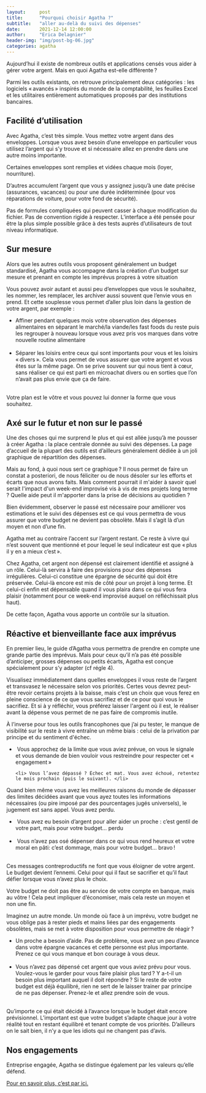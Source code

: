 ```yaml
---
layout:     post
title:      "Pourquoi choisir Agatha ?"
subtitle:   "aller au-delà du suivi des dépenses"
date:       2021-12-14 12:00:00
author:     "Erica Delagnier"
header-img: "img/post-bg-06.jpg"
categories: agatha
---
```


Aujourd’hui il existe de nombreux outils et applications censés vous aider à gérer votre argent. Mais en quoi Agatha est-elle différente ?

Parmi les outils existants, on retrouve principalement deux catégories : les logiciels « avancés » inspirés du monde de la comptabilité, les feuilles Excel et les utilitaires entièrement automatiques proposés par des institutions bancaires. 

<h2 class="post-heading">Facilité d’utilisation</h2>

Avec Agatha, c’est très simple. Vous mettez votre argent dans des enveloppes. Lorsque vous avez besoin d’une enveloppe en particulier vous utilisez l’argent qui s’y trouve et si nécessaire allez en prendre dans une autre moins importante.

Certaines enveloppes sont remplies et vidées chaque mois (loyer, nourriture). 

D’autres accumulent l’argent que vous y assignez jusqu’à une date précise (assurances, vacances) ou pour une durée indéterminée (pour vos réparations de voiture, pour votre fond de sécurité).

Pas de formules compliquées qui peuvent casser à chaque modification du fichier. Pas de convention rigide à respecter. L’interface a été pensée pour être la plus simple possible grâce à des tests auprès d’utilisateurs de tout niveau informatique.

<h2 class="post-heading">Sur mesure</h2>

Alors que les autres outils vous proposent généralement un budget standardisé, Agatha vous accompagne dans la création d’un budget sur mesure et prenant en compte les imprévus propres à votre situation

Vous pouvez avoir autant et aussi peu d’enveloppes que vous le souhaitez, les nommer, les remplacer, les archiver aussi souvent que l’envie vous en prend. Et cette souplesse vous permet d’aller plus loin dans la gestion de votre argent, par exemple :

<ul>
    <li>Affiner pendant quelques mois votre observation des dépenses alimentaires en séparant le marché/la viande/les fast foods du reste puis les regrouper à nouveau lorsque vous avez pris vos marques dans votre nouvelle routine alimentaire</li> 
    <li>Séparer les loisirs entre ceux qui sont importants pour vous et les loisirs « divers ». Cela vous permet de vous assurer que votre argent et vous êtes sur la même page. On se prive souvent sur qui nous tient à cœur, sans réaliser ce qui est parti en microachat divers ou en sorties que l’on n’avait pas plus envie que ça de faire.</li> 
</ul>

Votre plan est le vôtre et vous pouvez lui donner la forme que vous souhaitez. 

<h2 class="post-heading">Axé sur le futur et non sur le passé</h2>

Une des choses qui me surprend le plus et qui est allée jusqu’à me pousser à créer Agatha : la place centrale donnée au suivi des dépenses. La page d’accueil de la plupart des outils est d’ailleurs généralement dédiée à un joli graphique de répartition des dépenses. 

Mais au fond, à quoi nous sert ce graphique ? Il nous permet de faire un constat a posteriori, de nous féliciter ou de nous désoler sur les efforts et écarts que nous avons faits. Mais comment pourrait il m'aider à savoir quel serait l'impact d'un week-end improvisé vis à vis de mes projets long terme ? Quelle aide peut il m'apporter dans la prise de décisions au quotidien ?

Bien évidemment, observer le passé est nécessaire pour améliorer vos estimations et le suivi des dépenses est ce qui vous permettra de vous assurer que votre budget ne devient pas obsolète. Mais il s’agit là d’un moyen et non d’une fin.

Agatha met au contraire l’accent sur l’argent restant. Ce reste à vivre qui n’est souvent que mentionné et pour lequel le seul indicateur est que « plus il y en a mieux c’est ».

Chez Agatha, cet argent non dépensé est clairement identifié et assigné à un rôle. Celui-là servira à faire des provisions pour des dépenses irrégulières. Celui-ci constitue une épargne de sécurité qui doit être préservée. Celui-là encore est mis de côté pour un projet à long terme. Et celui-ci enfin est dépensable quand il vous plaira dans ce qui vous fera plaisir (notamment pour ce week-end improvisé auquel on réfléchissait plus haut).

De cette façon, Agatha vous apporte un contrôle sur la situation. 

<h2 class="post-heading">Réactive et bienveillante face aux imprévus</h2>

En premier lieu, le guide d’Agatha vous permettra de prendre en compte une grande partie des imprévus. Mais pour ceux qu’il n’a pas été possible d’anticiper, grosses dépenses ou petits écarts, Agatha est conçue spécialement pour s’y adapter (cf régle 4). 

Visualisez immédiatement dans quelles enveloppes il vous reste de l’argent et transvasez le nécessaire selon vos priorités. Certes vous devrez peut-être revoir certains projets à la baisse, mais c’est un choix que vous ferez en pleine conscience de ce que vous sacrifiez et de ce pour quoi vous le sacrifiez. Et si à y réfléchir, vous préférez laisser l'argent où il est, le réaliser avant la dépense vous permet de ne pas faire de compromis inutile.

À l’inverse pour tous les outils francophones que j’ai pu tester, le manque de visibilité sur le reste à vivre entraîne un même biais : celui de la privation par principe et du sentiment d'échec.

<ul>
    <li> Vous approchez de la limite que vous aviez prévue, on vous le signale et vous demande de bien vouloir vous restreindre pour respecter cet « engagement » </li>
    
    <li> Vous l’avez dépassé ? Échec et mat. Vous avez échoué, retentez le mois prochain (puis le suivant). </li> 
</ul>

Quand bien même vous avez les meilleures raisons du monde de dépasser des limites décidées avant que vous ayez toutes les informations nécessaires (ou pire imposé par des pourcentages jugés universels), le jugement est sans appel. Vous avez perdu.

<ul>
    <li> Vous avez eu besoin d’argent pour aller aider un proche : c’est gentil de votre part, mais pour votre budget… perdu</li> 
    <li> Vous n’avez pas osé dépenser dans ce qui vous rend heureux et votre moral en pâti: c’est dommage, mais pour votre budget… bravo !</li> 
</ul>

Ces messages contreproductifs ne font que vous éloigner de votre argent. Le budget devient l’ennemi. Celui pour qui il faut se sacrifier et qu’il faut défier lorsque vous n’avez plus le choix.

Votre budget ne doit pas être au service de votre compte en banque, mais au vôtre ! Cela peut impliquer d’économiser, mais cela reste un moyen et non une fin.

Imaginez un autre monde. Un monde où face à un imprévu, votre budget ne vous oblige pas à rester pieds et mains liées par des engagements obsolètes, mais se met à votre disposition pour vous permettre de réagir ?

<ul>
    <li>Un proche a besoin d’aide. Pas de problème, vous avez un peu d’avance dans votre épargne vacances et cette personne est plus importante. Prenez ce qui vous manque et bon courage à vous deux.</li> 
    <li>Vous n’avez pas dépensé cet argent que vous aviez prévu pour vous. Voulez-vous le garder pour vous faire plaisir plus tard ? Y a-t-il un besoin plus important auquel il doit répondre ? Si le reste de votre budget est déjà équilibré, rien ne sert de le laisser trainer par principe de ne pas dépenser. Prenez-le et allez prendre soin de vous.</li> 
</ul>

Qu’importe ce qui était décidé à l’avance lorsque le budget était encore prévisionnel. L’important est que votre budget s’adapte chaque jour à votre réalité tout en restant équilibré et tenant compte de vos priorités. D’ailleurs on le sait bien, il n’y a que les idiots qui ne changent pas d’avis.

<h2 class="post-heading">Nos engagements</h2>

Entreprise engagée, Agatha se distingue également par les valeurs qu’elle défend.

<a href="{{ site.baseurl }}/agatha/2021/12/14/engagement/">Pour en savoir plus, c’est par ici.</a>
